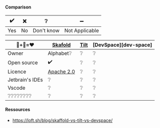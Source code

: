 #### Comparison

| ✔️ | ❌  | ❔           | ➖             |
| --- | --- | ---         |   ---           |
| Yes | No  | Don't know  | Not Applicable  |

<!-- Default line
| ❔❔❔❔❔❔❔❔   | ❔                  | ❔            | ❔                    |
-->
<!-- copy/paste: ✔️  ❌ ➖ ❔ -->

|   🐋+🐧=❤️     | [Skafold][skaffold] | [Tilt][tilt] | [DevSpace][dev-space] |
| ---             | ---                 | ---          | ---                   |
| Owner           | Alphabet❔          | ❔            | ❔                    |
| Open source     | ✔️                 | ❔            | ❔                    |
| Licence         | [Apache 2.0][ska-li]| ❔            | ❔                    |
| Jetbrain's IDEs | ❔                  | ❔            | ❔                    |
| Vscode          | ❔                  | ❔            | ❔                    |
| ❔❔❔❔❔❔❔❔   | ❔                  | ❔            | ❔                    |


#### Ressources
- https://loft.sh/blog/skaffold-vs-tilt-vs-devspace/

<!-- Link tools -->
[skaffold]: https://skaffold.dev/
[tilt]:
[dev-space]: 


<!-- licences tools -->
[ska-li]: https://github.com/GoogleContainerTools/skaffold/blob/main/LICENSE
